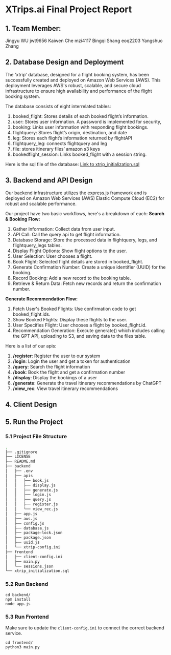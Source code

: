 # XTrips.ai Final Project Report

## 1. Team Member:
Jingyu WU  jwt9656
Kaiwen Che mzi4117
Bingqi Shang eoq2203
Yangshuo Zhang

## 2. Database Design and Deployment
The 'xtrip' database, designed for a flight booking system, has been successfully created and deployed on Amazon Web Services (AWS). This deployment leverages AWS's robust, scalable, and secure cloud infrastructure to ensure high availability and performance of the flight booking system.

The database consists of eight interrelated tables:

1.	booked_flight: Stores details of each booked flight’s information.
2.	user: Stores user information. A password is implemented for security,
3.	booking: Links user information with responding flight bookings.
4.	flightquery: Stores flight’s origin, destination, and date
5.	leg: Stores each flight’s information returned by flightAPI
6.	flightquery_leg: connects flightquery and leg
7.	file: stores itinerary files’ amazon s3 keys
8.	bookedflight_session: Links booked_flight with a session string.

Here is the sql file of the database: [Link to xtrip_initialization.sql](xtrip_initialization.sql)

## 3. Backend and API Design
Our backend infrastructure utilizes the express.js framework and is deployed on Amazon Web Services (AWS) Elastic Compute Cloud (EC2) for robust and scalable performance.

Our project have two basic workflows, here's a breakdown of each:
**Search & Booking Flow:**
1. Gather Information: Collect data from user input.
2. API Call: Call the query api to get flight information.
3. Database Storage: Store the processed data in flightquery, legs, and flightquery_legs tables.
4. Display Flight Options: Show flight options to the user.
5. User Selection: User chooses a flight.
6. Book Flight: Selected flight details are stored in booked_flight.
7. Generate Confirmation Number: Create a unique identifier (UUID) for the booking.
8. Record Booking: Add a new record to the booking table.
9. Retrieve & Return Data: Fetch new records and return the confirmation number.

**Generate Recommendation Flow:**

1. Fetch User's Booked Flights: Use confirmation code to get booked_flight.ids.
2. Show Booked Flights: Display these flights to the user.
3. User Specifies Flight: User chooses a flight by booked_flight.id.
4. Recommendation Generation: Execute generate() which includes calling the GPT API, uploading to S3, and saving data to the files table.

Here is a list of our apis:
1. **/register**: Register the user to our system
2. **/login**: Login the user and get a token for authentication
3. **/query**: Search the flight information
4. **/book**: Book the flight and get a confirmation number
5. **/display**: Display the bookings of a user
6. **/generate**: Generate the travel itinerary recommendations by ChatGPT
7. **/view_rec**: View travel itinerary recommendations


## 4. Client Design

## 5. Run the Project
### 5.1 Project File Structure

```bash
.
├── .gitignore
├── LICENSE
├── README.md
├── backend
│   ├── .env
│   ├── apis
│   │   ├── book.js
│   │   ├── display.js
│   │   ├── generate.js
│   │   ├── login.js
│   │   ├── query.js
│   │   ├── register.js
│   │   └── view_rec.js
│   ├── app.js
│   ├── aws.js
│   ├── config.js
│   ├── database.js
│   ├── package-lock.json
│   ├── package.json
│   ├── uuid.js
│   └── xtrip-config.ini
├── frontend
│   ├── client-config.ini
│   ├── main.py
│   └── sessions.json
└── xtrip_initialization.sql

```
### 5.2 Run Backend

```shell
cd backend/
npm install
node app.js
```

### 5.3 Run Frontend
Make sure to update the `client-config.ini` to connect the correct backend service.
```shell
cd frontend/
python3 main.py
```




